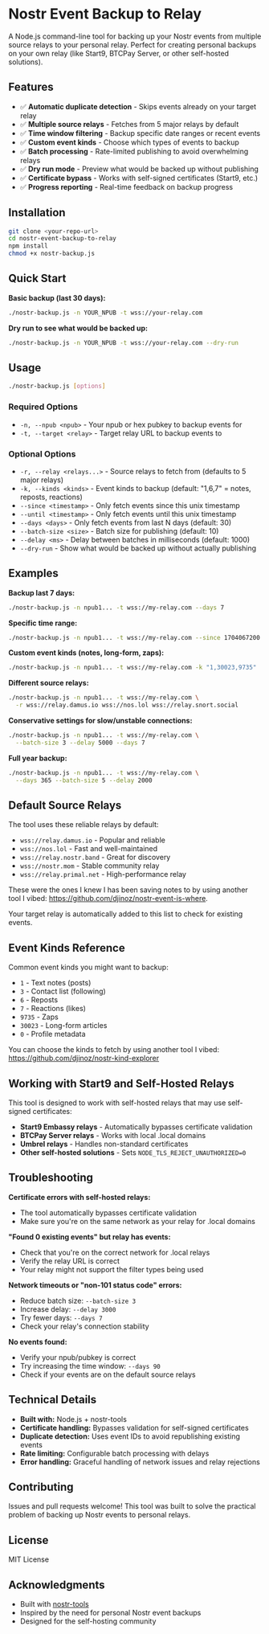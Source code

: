 # Nostr Event Backup to Relay

A Node.js command-line tool for backing up your Nostr events from multiple source relays to your personal relay. Perfect for creating personal backups on your own relay (like Start9, BTCPay Server, or other self-hosted solutions).

## Features

- ✅ **Automatic duplicate detection** - Skips events already on your target relay
- ✅ **Multiple source relays** - Fetches from 5 major relays by default  
- ✅ **Time window filtering** - Backup specific date ranges or recent events
- ✅ **Custom event kinds** - Choose which types of events to backup
- ✅ **Batch processing** - Rate-limited publishing to avoid overwhelming relays
- ✅ **Dry run mode** - Preview what would be backed up without publishing
- ✅ **Certificate bypass** - Works with self-signed certificates (Start9, etc.)
- ✅ **Progress reporting** - Real-time feedback on backup progress

## Installation

```bash
git clone <your-repo-url>
cd nostr-event-backup-to-relay
npm install
chmod +x nostr-backup.js
```

## Quick Start

**Basic backup (last 30 days):**
```bash
./nostr-backup.js -n YOUR_NPUB -t wss://your-relay.com
```

**Dry run to see what would be backed up:**
```bash
./nostr-backup.js -n YOUR_NPUB -t wss://your-relay.com --dry-run
```

## Usage

```bash
./nostr-backup.js [options]
```

### Required Options

- `-n, --npub <npub>` - Your npub or hex pubkey to backup events for
- `-t, --target <relay>` - Target relay URL to backup events to

### Optional Options

- `-r, --relay <relays...>` - Source relays to fetch from (defaults to 5 major relays)
- `-k, --kinds <kinds>` - Event kinds to backup (default: "1,6,7" = notes, reposts, reactions)
- `--since <timestamp>` - Only fetch events since this unix timestamp
- `--until <timestamp>` - Only fetch events until this unix timestamp  
- `--days <days>` - Only fetch events from last N days (default: 30)
- `--batch-size <size>` - Batch size for publishing (default: 10)
- `--delay <ms>` - Delay between batches in milliseconds (default: 1000)
- `--dry-run` - Show what would be backed up without actually publishing

## Examples

**Backup last 7 days:**
```bash
./nostr-backup.js -n npub1... -t wss://my-relay.com --days 7
```

**Specific time range:**
```bash
./nostr-backup.js -n npub1... -t wss://my-relay.com --since 1704067200 --until 1706745600
```

**Custom event kinds (notes, long-form, zaps):**
```bash
./nostr-backup.js -n npub1... -t wss://my-relay.com -k "1,30023,9735"
```

**Different source relays:**
```bash
./nostr-backup.js -n npub1... -t wss://my-relay.com \
  -r wss://relay.damus.io wss://nos.lol wss://relay.snort.social
```

**Conservative settings for slow/unstable connections:**
```bash
./nostr-backup.js -n npub1... -t wss://my-relay.com \
  --batch-size 3 --delay 5000 --days 7
```

**Full year backup:**
```bash
./nostr-backup.js -n npub1... -t wss://my-relay.com \
  --days 365 --batch-size 5 --delay 2000
```

## Default Source Relays

The tool uses these reliable relays by default:
- `wss://relay.damus.io` - Popular and reliable
- `wss://nos.lol` - Fast and well-maintained  
- `wss://relay.nostr.band` - Great for discovery
- `wss://nostr.mom` - Stable community relay
- `wss://relay.primal.net` - High-performance relay

These were the ones I knew I has been saving notes to by using another tool I vibed: https://github.com/djinoz/nostr-event-is-where.

Your target relay is automatically added to this list to check for existing events.

## Event Kinds Reference

Common event kinds you might want to backup:
- `1` - Text notes (posts)
- `3` - Contact list (following)
- `6` - Reposts
- `7` - Reactions (likes)
- `9735` - Zaps
- `30023` - Long-form articles
- `0` - Profile metadata

You can choose the kinds to fetch by using another tool I vibed: https://github.com/djinoz/nostr-kind-explorer

## Working with Start9 and Self-Hosted Relays

This tool is designed to work with self-hosted relays that may use self-signed certificates:

- **Start9 Embassy relays** - Automatically bypasses certificate validation
- **BTCPay Server relays** - Works with local .local domains
- **Umbrel relays** - Handles non-standard certificates
- **Other self-hosted solutions** - Sets `NODE_TLS_REJECT_UNAUTHORIZED=0`

## Troubleshooting

**Certificate errors with self-hosted relays:**
- The tool automatically bypasses certificate validation
- Make sure you're on the same network as your relay for .local domains

**"Found 0 existing events" but relay has events:**
- Check that you're on the correct network for .local relays
- Verify the relay URL is correct
- Your relay might not support the filter types being used

**Network timeouts or "non-101 status code" errors:**
- Reduce batch size: `--batch-size 3`
- Increase delay: `--delay 3000`
- Try fewer days: `--days 7`
- Check your relay's connection stability

**No events found:**
- Verify your npub/pubkey is correct
- Try increasing the time window: `--days 90`
- Check if your events are on the default source relays

## Technical Details

- **Built with:** Node.js + nostr-tools
- **Certificate handling:** Bypasses validation for self-signed certificates
- **Duplicate detection:** Uses event IDs to avoid republishing existing events
- **Rate limiting:** Configurable batch processing with delays
- **Error handling:** Graceful handling of network issues and relay rejections

## Contributing

Issues and pull requests welcome! This tool was built to solve the practical problem of backing up Nostr events to personal relays.

## License

MIT License

## Acknowledgments

- Built with [nostr-tools](https://github.com/nbd-wtf/nostr-tools)
- Inspired by the need for personal Nostr event backups
- Designed for the self-hosting community
